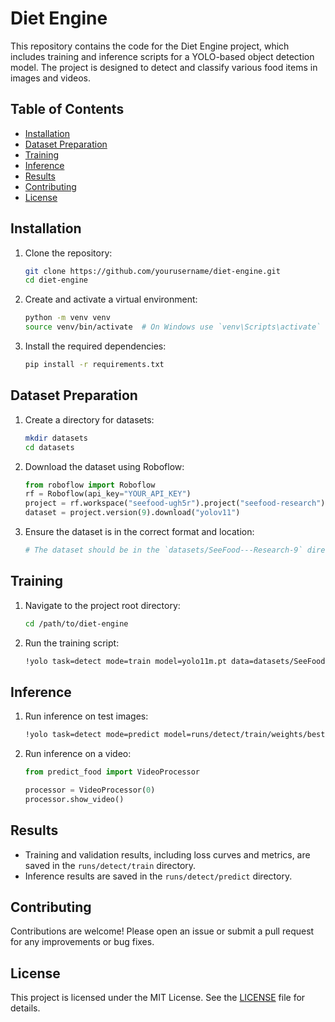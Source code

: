 # Diet Engine

This repository contains the code for the Diet Engine project, which includes training and inference scripts for a YOLO-based object detection model. The project is designed to detect and classify various food items in images and videos.

## Table of Contents
- [Installation](#installation)
- [Dataset Preparation](#dataset-preparation)
- [Training](#training)
- [Inference](#inference)
- [Results](#results)
- [Contributing](#contributing)
- [License](#license)

## Installation

1. Clone the repository:
    ```sh
    git clone https://github.com/yourusername/diet-engine.git
    cd diet-engine
    ```

2. Create and activate a virtual environment:
    ```sh
    python -m venv venv
    source venv/bin/activate  # On Windows use `venv\Scripts\activate`
    ```

3. Install the required dependencies:
    ```sh
    pip install -r requirements.txt
    ```

## Dataset Preparation

1. Create a directory for datasets:
    ```sh
    mkdir datasets
    cd datasets
    ```

2. Download the dataset using Roboflow:
    ```python
    from roboflow import Roboflow
    rf = Roboflow(api_key="YOUR_API_KEY")
    project = rf.workspace("seefood-ugh5r").project("seefood-research")
    dataset = project.version(9).download("yolov11")
    ```

3. Ensure the dataset is in the correct format and location:
    ```sh
    # The dataset should be in the `datasets/SeeFood---Research-9` directory
    ```

## Training

1. Navigate to the project root directory:
    ```sh
    cd /path/to/diet-engine
    ```

2. Run the training script:
    ```sh
    !yolo task=detect mode=train model=yolo11m.pt data=datasets/SeeFood---Research-9/data.yaml epochs=100 imgsz=480 plots=True batch=32
    ```


## Inference

1. Run inference on test images:
    ```sh
    !yolo task=detect mode=predict model=runs/detect/train/weights/best.pt conf=0.25 source=datasets/SeeFood---Research-9/test/images save=True
    ```

2. Run inference on a video:
    ```python
    from predict_food import VideoProcessor
    
    processor = VideoProcessor(0)
    processor.show_video()
    ```

## Results

- Training and validation results, including loss curves and metrics, are saved in the `runs/detect/train` directory.
- Inference results are saved in the `runs/detect/predict` directory.

## Contributing

Contributions are welcome! Please open an issue or submit a pull request for any improvements or bug fixes.

## License

This project is licensed under the MIT License. See the [LICENSE](LICENSE) file for details.